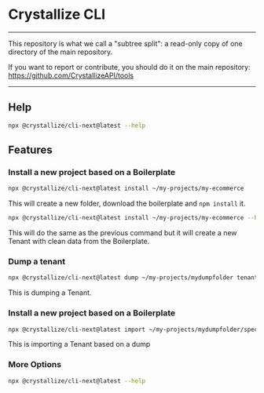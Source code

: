 # Crystallize CLI

---

This repository is what we call a "subtree split": a read-only copy of one directory of the main repository.

If you want to report or contribute, you should do it on the main repository: https://github.com/CrystallizeAPI/tools

---

## Help

```bash
npx @crystallize/cli-next@latest --help
```

## Features

### Install a new project based on a Boilerplate

```bash
npx @crystallize/cli-next@latest install ~/my-projects/my-ecommerce
```

This will create a new folder, download the boilerplate and `npm install` it.

```bash
npx @crystallize/cli-next@latest install ~/my-projects/my-ecommerce --bootstrap-tenant
```

This will do the same as the previous command but it will create a new Tenant with clean data from the Boilerplate.

### Dump a tenant

```bash
npx @crystallize/cli-next@latest dump ~/my-projects/mydumpfolder tenantIdentifier
```

This is dumping a Tenant.

### Install a new project based on a Boilerplate

```bash
npx @crystallize/cli-next@latest import ~/my-projects/mydumpfolder/spec.json aNewTenant
```

This is importing a Tenant based on a dump

### More Options

```bash
npx @crystallize/cli-next@latest --help
```
